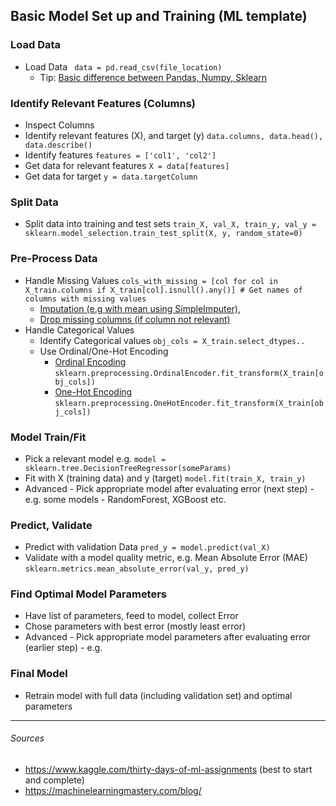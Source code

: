 ## Basic Model Set up and Training (ML template)

### Load Data
* Load Data ` data = pd.read_csv(file_location)`
  * Tip: [Basic difference between Pandas, Numpy, Sklearn](https://www.quora.com/What-is-the-relationship-among-NumPy-SciPy-Pandas-and-Scikit-learn-and-when-should-I-use-each-one-of-them)

### Identify Relevant Features (Columns)
* Inspect Columns
* Identify relevant features (X), and target (y) `data.columns, data.head(), data.describe()`  
* Identify features `features = ['col1', 'col2']`
* Get data for relevant features `X = data[features]`
* Get data for target `y = data.targetColumn`

### Split Data
* Split data into training and test sets `train_X, val_X, train_y, val_y = sklearn.model_selection.train_test_split(X, y, random_state=0)`

### Pre-Process Data
* Handle Missing Values `cols_with_missing = [col for col in X_train.columns if X_train[col].isnull().any()] # Get names of columns with missing values`
  * [Imputation (e.g with mean using SimpleImputer)](https://www.kaggle.com/alexisbcook/missing-values?scriptVersionId=79127568&cellId=8), 
  * [Drop missing columns (if column not relevant)](https://www.kaggle.com/alexisbcook/missing-values?scriptVersionId=79127568&cellId=6)
* Handle Categorical Values
  * Identify Categorical values `obj_cols = X_train.select_dtypes..`
  * Use Ordinal/One-Hot Encoding
    * [Ordinal Encoding](https://www.kaggle.com/alexisbcook/categorical-variables?scriptVersionId=79127496&cellId=12) `sklearn.preprocessing.OrdinalEncoder.fit_transform(X_train[obj_cols])`
    * [One-Hot Encoding](https://www.kaggle.com/alexisbcook/categorical-variables?scriptVersionId=79127496&cellId=14) `sklearn.preprocessing.OneHotEncoder.fit_transform(X_train[obj_cols])` 

### Model Train/Fit
* Pick a relevant model e.g. `model = sklearn.tree.DecisionTreeRegressor(someParams)`
* Fit with X (training data) and y (target) `model.fit(train_X, train_y)`
* Advanced - Pick appropriate model after evaluating error (next step) - e.g. some models - RandomForest, XGBoost etc.

### Predict, Validate
* Predict with validation Data `pred_y = model.predict(val_X)`
* Validate with a model quality metric, e.g. Mean Absolute Error (MAE) `sklearn.metrics.mean_absolute_error(val_y, pred_y)`

### Find Optimal Model Parameters
* Have list of parameters, feed to model, collect Error
* Chose parameters with best error (mostly least error)
* Advanced - Pick appropriate model parameters after evaluating error (earlier step) - e.g.

### Final Model
* Retrain model with full data (including validation set) and optimal parameters

---
###### Sources 
- https://www.kaggle.com/thirty-days-of-ml-assignments (best to start and complete)
- https://machinelearningmastery.com/blog/
